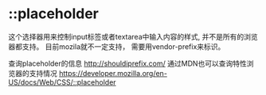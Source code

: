 
# ::placeholder
这个选择器用来控制input标签或者textarea中输入内容的样式, 并不是所有的浏览器都支持。 目前mozila就不一定支持， 需要用vendor-prefix来标识。 

查询placeholder的信息
http://shouldiprefix.com/
通过MDN也可以查询特性浏览器的支持情况
https://developer.mozilla.org/en-US/docs/Web/CSS/::placeholder
